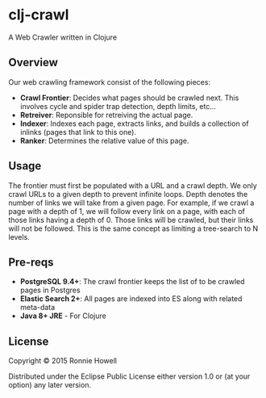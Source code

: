 # clj-crawl

A Web Crawler written in Clojure

## Overview

Our web crawling framework consist of the following pieces:

- **Crawl Frontier**: 
    Decides what pages should be crawled next.  This involves cycle and spider trap detection, depth limits, etc...
- **Retreiver**: Reponsible for retreiving the actual page.
- **Indexer**: Indexes each page, extracts links, and builds a collection of inlinks (pages that link to this one).
- **Ranker**: Determines the relative value of this page.

## Usage

The frontier must first be populated with a URL and a crawl depth.  We only crawl URLs to a given depth to prevent infinite loops.  Depth denotes the number of links we will take from a given page.  For example, if we crawl a page with a depth of 1, we will follow every link on a page, with each of those links having a depth of 0.  Those links will be crawled, but their links will not be followed.  This is the same concept as limiting a tree-search to N levels.

## Pre-reqs

- **PostgreSQL 9.4+**: The crawl frontier keeps the list of to be crawled pages in Postgres
- **Elastic Search 2+**: All pages are indexed into ES along with related meta-data
- **Java 8+ JRE** - For Clojure

## License

Copyright © 2015 Ronnie Howell

Distributed under the Eclipse Public License either version 1.0 or (at
your option) any later version.
